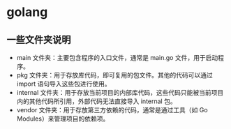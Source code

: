# golang

## 一些文件夹说明
- main 文件夹：主要包含程序的入口文件，通常是 main.go 文件，用于启动程序。
- pkg 文件夹：用于存放库代码，即可复用的包文件。其他的代码可以通过 import 语句导入这些包进行使用。
- internal 文件夹：用于存放当前项目的内部库代码，这些代码只能被当前项目内的其他代码所引用，外部代码无法直接导入 internal 包。
- vendor 文件夹：用于存放第三方依赖的代码，通常是通过工具（如 Go Modules）来管理项目的依赖项。